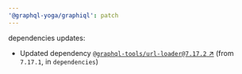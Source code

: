 ```yaml
---
'@graphql-yoga/graphiql': patch
---
```

dependencies updates:
  - Updated dependency [`@graphql-tools/url-loader@7.17.2` ↗︎](https://www.npmjs.com/package/@graphql-tools/url-loader/v/7.17.2) (from `7.17.1`, in `dependencies`)
